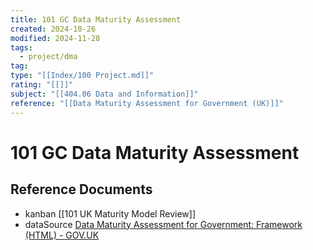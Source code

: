 ```yaml
---
title: 101 GC Data Maturity Assessment
created: 2024-10-26
modified: 2024-11-28
tags:
  - project/dma
tag: 
type: "[[Index/100 Project.md]]"
rating: "[[]]"
subject: "[[404.06 Data and Information]]"
reference: "[[Data Maturity Assessment for Government (UK)]]"
---
```


# 101 GC Data Maturity Assessment

## Reference Documents
- kanban [[101 UK Maturity Model Review]]
- dataSource [Data Maturity Assessment for Government: Framework (HTML) - GOV.UK](https://www.gov.uk/government/publications/data-maturity-assessment-for-government-framework/data-maturity-assessment-for-government-framework-html)
